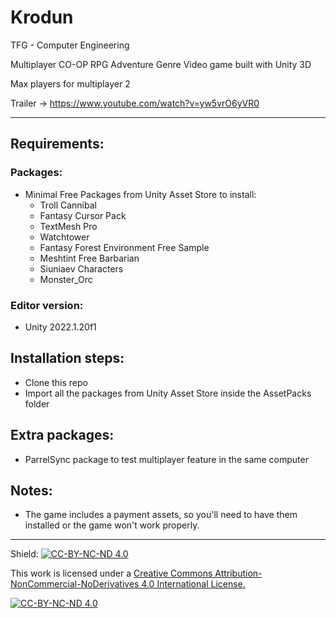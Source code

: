 # Krodun
TFG - Computer Engineering

Multiplayer CO-OP RPG Adventure Genre Video game built with Unity 3D

Max players for multiplayer 2

Trailer -> https://www.youtube.com/watch?v=yw5vrO6yVR0

---
 
## Requirements:

### Packages:
- Minimal Free Packages from Unity Asset Store to install:
  - Troll Cannibal
  - Fantasy Cursor Pack
  - TextMesh Pro
  - Watchtower
  - Fantasy Forest Environment Free Sample
  - Meshtint Free Barbarian
  - Siuniaev Characters
  - Monster_Orc

### Editor version:
- Unity 2022.1.20f1

## Installation steps:

- Clone this repo
- Import all the packages from Unity Asset Store inside the AssetPacks folder 

## Extra packages:

- ParrelSync package to test multiplayer feature in the same computer

## Notes:

- The game includes a payment assets, so you'll need to have them installed or the game won't work properly.

---

Shield: [![CC-BY-NC-ND 4.0][CC-BY-NC-ND-shield]][CC-BY-NC-ND]

This work is licensed under a [Creative Commons Attribution-NonCommercial-NoDerivatives 4.0 International License.][CC-BY-NC-ND]

[![CC-BY-NC-ND 4.0][CC-BY-NC-ND-image]][CC-BY-NC-ND]

[CC-BY-NC-ND-shield]: https://img.shields.io/badge/License-CC--BY--NC--ND--4.0-lightgrey
[CC-BY-NC-ND]: http://creativecommons.org/licenses/by-nc-nd/4.0/
[CC-BY-NC-ND-image]: https://i.creativecommons.org/l/by-nc-nd/4.0/88x31.png
